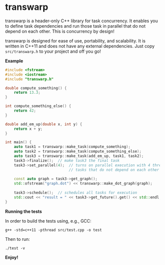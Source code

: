 # transwarp

transwarp is a header-only C++ library for task concurrency. It enables you to define
task dependencies and run those task in parallel that do not depend on each other.
This is concurrency by design!

transwarp is designed for ease of use, portability, and scalability. It is written in 
C++11 and does not have any external dependencies. Just copy `src/transwarp.h` 
to your project and off you go!

**Example**

```cpp
#include <fstream>
#include <iostream>
#include "transwarp.h"

double compute_something() {
    return 13.3;
}

int compute_something_else() {
    return 42;
}

double add_em_up(double x, int y) {
    return x + y;
}

int main() {
    auto task1 = transwarp::make_task(compute_something);
    auto task2 = transwarp::make_task(compute_something_else);
    auto task3 = transwarp::make_task(add_em_up, task1, task2);
    task3->finalize();  // make task3 the final task
    task3->set_parallel(4);  // turns on parallel execution with 4 threads for 
                             // tasks that do not depend on each other 
    
    const auto graph = task3->get_graph();
    std::ofstream("graph.dot") << transwarp::make_dot_graph(graph);
    
    task3->schedule();  // schedules all tasks for execution
    std::cout << "result = " << task3->get_future().get() << std::endl;
}
```

**Running the tests**

In order to build the tests using, e.g., GCC:
```
g++ -std=c++11 -pthread src/test.cpp -o test
```
Then to run:
```
./test -v
```

**Enjoy!**
